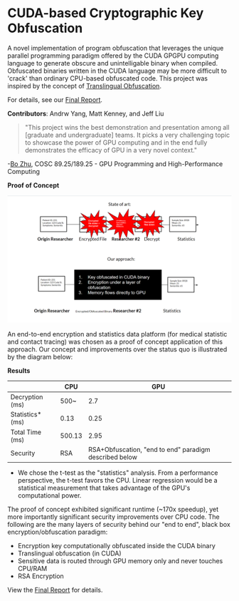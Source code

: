 # CUDA-based Cryptographic Key Obfuscation
A novel implementation of program obfuscation that leverages the unique parallel programming paradigm offered by the CUDA GPGPU computing language to generate obscure and unintelligable binary when compiled. Obfuscated binaries written in the CUDA language may be more difficult to 'crack' than ordinary CPU-based obfuscated code. This project was inspired by the concept of [Translingual Obfuscation](https://faculty.ist.psu.edu/wu//papers/to-eurosp16.pdf`).

For details, see our [Final Report](./Project-Report.pdf).

**Contributors**: Andrw Yang, Matt Kenney, and Jeff Liu

> "This project wins the best demonstration and presentation among all [graduate and undergraduate] teams. It picks a very challenging topic to showcase the power of GPU computing and in the end fully demonstrates the efficacy of GPU  in a very novel context."

-[Bo Zhu](https://www.dartmouth.edu/~boolzhu/), COSC 89.25/189.25 - GPU Programming and High-Performance Computing

**Proof of Concept**

![](https://raw.githubusercontent.com/druyang/Cryptographic-Key-Obfuscation/master/NovelTheory.png)

An end-to-end encryption and statistics data platform (for medical statistic and contact tracing) was chosen as a proof of concept application of this approach.
Our concept and improvements over the status quo is illustrated by the diagram below: 

**Results**

|   | CPU  | GPU |
|---|---|---|
| Decryption (ms) | 500~  | 2.7  |
| Statistics* (ms) | 0.13  | 0.25  |
| Total Time (ms)  | 500.13  | 2.95  |
| Security  | RSA  | RSA+Obfuscation, "end to end" paradigm described below  |

* We chose the t-test as the "statistics" analysis. From a performance perspective, the t-test favors the CPU. Linear regression would be a statistical measurement that takes advantage of the GPU's computational power. 

The proof of concept exhibited significant runtime (~170x speedup), yet more importantly significant security improvements over CPU code. 
The following are the many layers of security behind our "end to end", black box encryption/obfuscation paradigm: 

 * Encryption key computationally obfuscated inside the CUDA binary
 * Translingual obfuscation (in CUDA)
 * Sensitive data is routed through GPU memory only and never touches CPU/RAM
 * RSA Encryption

View the [Final Report](./Project-Report.pdf) for details.


